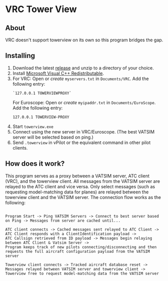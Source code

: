 # VRC Tower View

## About

VRC doesn't support towerview on its own so this program bridges the gap.

## Installing

1. Download the latest [release](https://github.com/Sequal32/vrctowerview/releases/latest) and unzip to a directory of your choice.
2. Install [Microsoft Visual C++ Redistributable](https://www.microsoft.com/en-us/download/details.aspx?id=52685).
3. For VRC:
    Open or *create* `myservers.txt` in `Documents/VRC`. Add the following entry: 
    ```
    `127.0.0.1 TOWERVIEWPROXY`
    ```
   For Euroscope:
   Open or *create* `myipaddr.txt` in `Documents/EuroScope`. Add the following entry: 
    ```
    127.0.0.1 TOWERVIEW-PROXY
    ```
4. Start `towerview.exe`
5. Connect using the new server in VRC/Euroscope. (The best VATSIM server will be selected based on ping.)
6. Send `.towerview` in vPilot or the equivalent command in other pilot clients.

## How does it work?

This program serves as a proxy between a VATSIM server, ATC client (VRC), and the towerview client. All messages from the VATSIM server are relayed to the ATC client and vice versa. Only select messages (such as requesting model-matching data for planes) are relayed between the towerview client and the VATSIM server. The connection flow works as the following:

```

Program Start -> Ping VATSIM Servers -> Connect to best server based on Ping -> Messages from server are cached until... 

ATC client connects -> Cached messages sent relayed to ATC Client -> ATC Client responds with a ClientIdentification payload -> 
ATC Callsign retrieved from ID payload -> Messages begin relaying between ATC Client & Vatsim Server -> 
Program keeps track of new pilots connecting/disconnecting and then requests the full aircraft configuration payload from the VATSIM server

Towerview client connects -> Tracked aircraft database reset -> Messages relayed between VATSIM server and towerview client -> 
Towerview free to request model-matching data from the VATSIM server 

```
